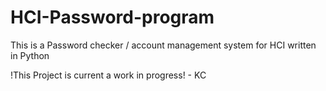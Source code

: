 # HCI-Password-program
This is a Password checker / account management system for HCI written in Python

!This Project is current a work in progress! - KC
